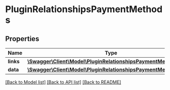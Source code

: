 # PluginRelationshipsPaymentMethods

## Properties
Name | Type | Description | Notes
------------ | ------------- | ------------- | -------------
**links** | [**\Swagger\Client\Model\PluginRelationshipsPaymentMethodsLinks**](PluginRelationshipsPaymentMethodsLinks.md) |  | [optional] 
**data** | [**\Swagger\Client\Model\PluginRelationshipsPaymentMethodsData[]**](PluginRelationshipsPaymentMethodsData.md) |  | [optional] 

[[Back to Model list]](../../README.md#documentation-for-models) [[Back to API list]](../../README.md#documentation-for-api-endpoints) [[Back to README]](../../README.md)

